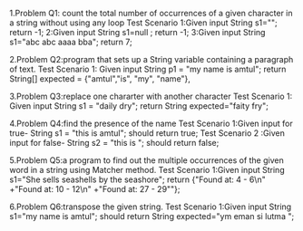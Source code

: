 1.Problem Q1: count the total number of occurrences of a given character in a string without using any loop
Test Scenario 1:Given input String s1=""; return -1;
              2:Given input String s1=null ; return -1; 
              3:Given input String s1="abc abc aaaa bba"; return 7;

2.Problem Q2:program that sets up a String variable containing a paragraph of text.
Test Scenario 1: 
Given input  String p1 = "my name is amtul";
 return  String[] expected = {"amtul","is", "my", "name"},

3.Problem Q3:replace one chararter with another character
Test Scenario 1:
 Given input String s1 = "daily dry";  return String expected="faity fry";

4.Problem Q4:find the presence of the name
Test Scenario 1:Given input for true-  String s1 = "this is amtul"; should return true;
Test Scenario 2  :Given input for false- String s2 = "this is "; should return false;

5.Problem Q5:a program to find out the multiple occurrences of the given word in a string using Matcher method.
Test Scenario 1:Given input   String s1="She sells seashells by the seashore"; return {"Found at: 4 - 6\n" +"Found at: 10 - 12\n" +"Found at: 27 - 29""};


6.Problem Q6:transpose the given string.
Test Scenario 1:Given input  String s1="my name is amtul";  should return  String expected="ym eman si lutma ";


